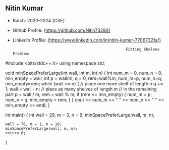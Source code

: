 ## Nitin Kumar
- Batch: 2020-2024 {CSE}
- Github Profile: {https://github.com/Nitin73290}
- Linkedin Profile: {https://www.linkedin.com/in/nitin-kumar-77067321a/}

                                                        Fitting Shelves Problem
 
 
#include <bits/stdc++.h>
using namespace std;

void minSpacePreferLarge(int wall, int m, int n)
{
	int num_m = 0, num_n = 0, min_empty = wall;
	int p = wall/m, q = 0, rem=wall%m;
	num_m=p;
	num_n=q;
	min_empty=rem;
	while (wall >= n) {
		// place one more shelf of length n
		q += 1;
		wall = wall - n;
		// place as many shelves of length m
		// in the remaining part
		p = wall / m;
		rem = wall % m;
		if (rem <= min_empty) {
			num_m = p;
			num_n = q;
			min_empty = rem;
		}
	}
	cout << num_m << " " << num_n << " "
		<< min_empty << endl;
}

int main()
{
	int wall = 29, m = 3, n = 9;
	minSpacePreferLarge(wall, m, n);

	wall = 76, m = 1, n = 10;
	minSpacePreferLarge(wall, m, n);
	return 0;
}

